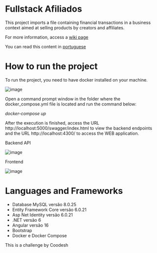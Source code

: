 # Fullstack Afiliados

This project imports a file containing financial transactions in a business context aimed at selling products by creators and affiliates.

For more information, access a [wiki page](https://github.com/filipimosquini/Fullstack-Afiliados/wiki)

You can read this content in [portuguese](https://github.com/filipimosquini/Fullstack-Afiliados/blob/main/README-pt.md)

# How to run the project

To run the project, you need to have docker installed on your machine.

![image](https://github.com/filipimosquini/Fullstack-Afiliados/assets/5280221/f951c8c6-e693-4053-821f-824b4fba2ad9)

Open a command prompt window in the folder where the docker_compose.yml file is located and run the command below:

_docker-compose up_

After the execution is finished, access the URL http://localhost:5000/swagger/index.html to view the backend endpoints and the URL http://localhost:4300/ to access the WEB application.

Backend API

![image](https://github.com/filipimosquini/Fullstack-Afiliados/assets/5280221/f00eec56-59f6-44bf-8491-23334ede966a)

Frontend

![image](https://github.com/filipimosquini/Fullstack-Afiliados/assets/5280221/63042102-695a-49cd-9ee8-82319823bb90)


# Languages and Frameworks

* Database MySQL versão 8.0.25
* Entity Framework Core versão 6.0.21
* Asp Net Identity versão 6.0.21
* .NET versão 6
* Angular versão 16
* Bootstrap
* Docker e Docker Compose




This is a challenge by Coodesh
